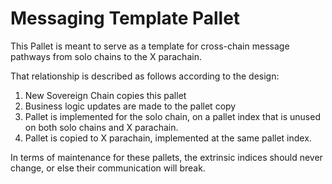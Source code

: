 # Messaging Template Pallet

This Pallet is meant to serve as a template for cross-chain message pathways from solo chains to the X parachain.

That relationship is described as follows according to the design:

1. New Sovereign Chain copies this pallet
2. Business logic updates are made to the pallet copy
3. Pallet is implemented for the solo chain, on a pallet index that is unused on both solo chains and X parachain.
4. Pallet is copied to X parachain, implemented at the same pallet index.

In terms of maintenance for these pallets, the extrinsic indices should never change, or else their communication will break.

